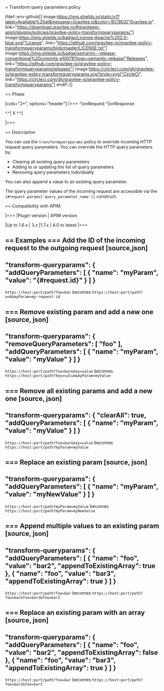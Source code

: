 = Transform query parameters policy

ifdef::env-github[]
image:https://img.shields.io/static/v1?label=Available%20at&message=Gravitee.io&color=1EC9D2["Gravitee.io", link="https://download.gravitee.io/#graviteeio-apim/plugins/policies/gravitee-policy-transformqueryparams/"]
image:https://img.shields.io/badge/License-Apache%202.0-blue.svg["License", link="https://github.com/gravitee-io/gravitee-policy-transformqueryparams/blob/master/LICENSE.txt"]
image:https://img.shields.io/badge/semantic--release-conventional%20commits-e10079?logo=semantic-release["Releases", link="https://github.com/gravitee-io/gravitee-policy-transformqueryparams/releases"]
image:https://circleci.com/gh/gravitee-io/gravitee-policy-transformqueryparams.svg?style=svg["CircleCI", link="https://circleci.com/gh/gravitee-io/gravitee-policy-transformqueryparams"]
endif::[]

== Phase

[cols="2*", options="header"]
|===
^|onRequest
^|onResponse

^.^| X
^.^|

|===

== Description

You can use the `transformqueryparams` policy to override incoming HTTP request query parameters.
You can override the HTTP query parameters by:

* Clearing all existing query parameters
* Adding to or updating the list of query parameters
* Removing query parameters individually

You can also append a value to an existing query parameter.

The query parameter values of the incoming request are accessible via the `{#request.params['query_parameter_name']}` construct.

== Compatibility with APIM

|===
|Plugin version | APIM version

|Up to 1.6.x    | 3.x
|1.7.x          | 4.0 to latest
|===


== Examples
=== Add the ID of the incoming request to the outgoing request
[source,json]
----
"transform-queryparams": {
    "addQueryParameters": [
        {
            "name": "myParam",
            "value": "{#request.id}"
        }
    ]
}
----
`https://host:port/path?foo=bar` becomes `https://host:port/path?a=b&myParam=my-request-id`

=== Remove existing param and add a new one
[source, json]
----
"transform-queryparams": {
    "removeQueryParameters": [
        "foo"
    ],
    "addQueryParameters": [
        {
            "name": "myParam",
            "value": "myValue"
        }
    ]
}
----
`https://host:port/path?foo=bar&key=value` becomes `https://host:port/path?key=value&myParam=myValue`

=== Remove all existing params and add a new one
[source, json]
----
"transform-queryparams": {
    "clearAll": true,
    "addQueryParameters": [
        {
            "name": "myParam",
            "value": "myValue"
        }
    ]
}
----
`https://host:port/path?foo=bar&key=value` becomes `https://host:port/path?myParam=myValue`

=== Replace an existing param
[source, json]
----
"transform-queryparams": {
    "addQueryParameters": [
        {
            "name": "myParam",
            "value": "myNewValue"
        }
    ]
}
----
`https://host:port/path?myParam=myValue` becomes `https://host:port/path?myParam=myNewValue`

=== Append multiple values to an existing param
[source, json]
----
"transform-queryparams": {
    "addQueryParameters": [
        {
            "name": "foo",
            "value": "bar2",
            "appendToExistingArray": true
        },
        {
            "name": "foo",
            "value": "bar3",
            "appendToExistingArray": true
        }
    ]
}
----
`https://host:port/path?foo=bar` becomes `https://host:port/path?foo=bar&foo=bar2&foo=bar3`

=== Replace an existing param with an array
[source, json]
----
"transform-queryparams": {
    "addQueryParameters": [
        {
            "name": "foo",
            "value": "bar2",
            "appendToExistingArray": false
        },
        {
            "name": "foo",
            "value": "bar3",
            "appendToExistingArray": true
        }
    ]
}
----
`https://host:port/path?foo=bar` becomes `https://host:port/path?foo=bar2&foo=bar3`